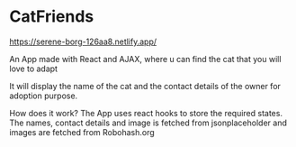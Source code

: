# CatFriends

https://serene-borg-126aa8.netlify.app/

An App made with React and AJAX, where u can find the cat that you will love to adapt

It will display the name of the cat and the contact details of the owner for adoption purpose.


How does it work?
The App uses react hooks to store the required states.
The names, contact details and image is fetched from jsonplaceholder and images are fetched from Robohash.org
